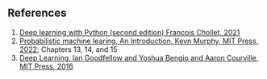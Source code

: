 ## References
1. [Deep learning with Python (second edition) Francois Chollet, 2021](https://sourestdeeds.github.io/pdf/Deep%20Learning%20with%20Python.pdfList)   
2. [Probabilistic machine learing, An Introduction, Kevn Murphy, MIT Press, 2022](https://probml.github.io/pml-book/book1.html); Chapters 13, 14, and 15   
3. [Deep Learning, Ian Goodfellow and Yoshua Bengio and Aaron Courville, MIT Press, 2016](http://www.deeplearningbook.org)  
